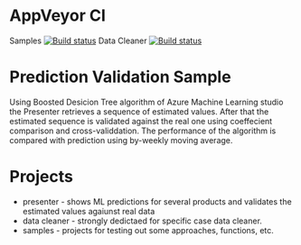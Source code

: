 # AppVeyor CI
Samples [![Build status](https://ci.appveyor.com/api/projects/status/ale8pblk4jrh3n3g/branch/master?svg=true)](https://ci.appveyor.com/project/xtrmstep/fourthhackday2017/branch/master)
Data Cleaner [![Build status](https://ci.appveyor.com/api/projects/status/ale8pblk4jrh3n3g/branch/master?svg=true)](https://ci.appveyor.com/project/xtrmstep/fourthhackday2017/branch/master)

# Prediction Validation Sample
Using Boosted Desicion Tree algorithm of Azure Machine Learning studio the Presenter retrieves a sequence of estimated values. After that the estimated sequence is validated against the real one using coeffecient comparison and cross-validdation. The performance of the algorithm is compared with prediction using by-weekly moving average.

# Projects
- presenter - shows ML predictions for several products and validates the estimated values agaiunst real data
- data cleaner - strongly dedictaed for specific case data cleaner.
- samples - projects for testing out some approaches, functions, etc. 
